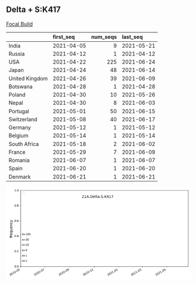 

## Delta + S:K417
[Focal Build](https://nextstrain.org/groups/neherlab/ncov/21A.Delta.S.K417)

|                | first_seq   |   num_seqs | last_seq   |
|:---------------|:------------|-----------:|:-----------|
| India          | 2021-04-05  |          9 | 2021-05-21 |
| Russia         | 2021-04-12  |          1 | 2021-04-12 |
| USA            | 2021-04-22  |        225 | 2021-06-24 |
| Japan          | 2021-04-24  |         48 | 2021-06-14 |
| United Kingdom | 2021-04-26  |         39 | 2021-06-09 |
| Botswana       | 2021-04-28  |          1 | 2021-04-28 |
| Poland         | 2021-04-30  |         10 | 2021-05-26 |
| Nepal          | 2021-04-30  |          8 | 2021-06-03 |
| Portugal       | 2021-05-01  |         50 | 2021-06-15 |
| Switzerland    | 2021-05-08  |         40 | 2021-06-17 |
| Germany        | 2021-05-12  |          1 | 2021-05-12 |
| Belgium        | 2021-05-14  |          1 | 2021-05-14 |
| South Africa   | 2021-05-18  |          2 | 2021-06-02 |
| France         | 2021-05-29  |          7 | 2021-06-09 |
| Romania        | 2021-06-07  |          1 | 2021-06-07 |
| Spain          | 2021-06-20  |          1 | 2021-06-20 |
| Denmark        | 2021-06-21  |          1 | 2021-06-21 |

![Overall trends 21A.Delta.S.K417](/overall_trends_figures/overall_trends_21A.Delta.S.K417.png)